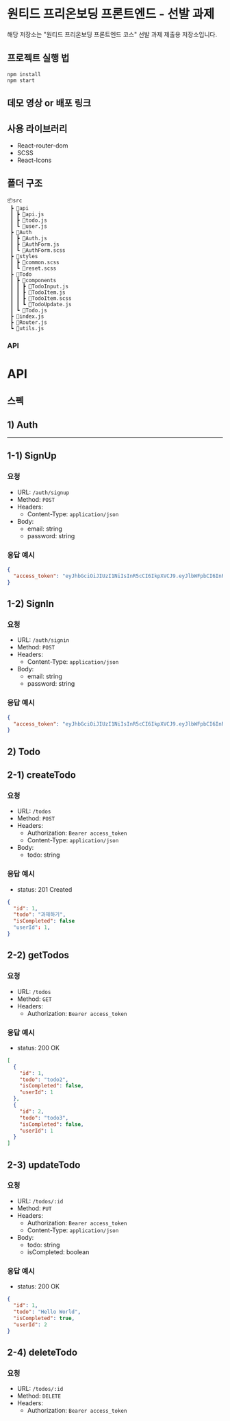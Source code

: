 # 원티드 프리온보딩 프론트엔드 - 선발 과제

해당 저장소는 "원티드 프리온보딩 프론트엔드 코스" 선발 과제 제출용 저장소입니다.

## 프로젝트 실행 법

```
npm install
npm start
```

## 데모 영상 or 배포 링크

## 사용 라이브러리

- React-router-dom
- SCSS
- React-Icons

## 폴더 구조

```
📦src
 ┣ 📂api
 ┃ ┣ 📜api.js
 ┃ ┣ 📜todo.js
 ┃ ┗ 📜user.js
 ┣ 📂Auth
 ┃ ┣ 📜Auth.js
 ┃ ┣ 📜AuthForm.js
 ┃ ┗ 📜AuthForm.scss
 ┣ 📂styles
 ┃ ┣ 📜common.scss
 ┃ ┗ 📜reset.scss
 ┣ 📂Todo
 ┃ ┣ 📂components
 ┃ ┃ ┣ 📜TodoInput.js
 ┃ ┃ ┣ 📜TodoItem.js
 ┃ ┃ ┣ 📜TodoItem.scss
 ┃ ┃ ┗ 📜TodoUpdate.js
 ┃ ┗ 📜Todo.js
 ┣ 📜index.js
 ┣ 📜Router.js
 ┗ 📜utils.js
```

### API

# API

## 스펙

## 1) Auth

---

## 1-1) SignUp

### 요청

- URL: `/auth/signup`
- Method: `POST`
- Headers:
  - Content-Type: `application/json`
- Body:
  - email: string
  - password: string

### 응답 예시

```json
{
  "access_token": "eyJhbGciOiJIUzI1NiIsInR5cCI6IkpXVCJ9.eyJlbWFpbCI6InRlc3RAZ21haWwuY29tIiwic3ViIjo0LCJpYXQiOjE2NTk5MDQyMTUsImV4cCI6MTY2MDUwOTAxNX0.DyUCCsIGxIl8i_sGFCa3uQcyEDb9dChjbl40h3JWJNc"
}
```

## 1-2) SignIn

### 요청

- URL: `/auth/signin`
- Method: `POST`
- Headers:
  - Content-Type: `application/json`
- Body:
  - email: string
  - password: string

### 응답 예시

```json
{
  "access_token": "eyJhbGciOiJIUzI1NiIsInR5cCI6IkpXVCJ9.eyJlbWFpbCI6InRlc3RAZ21haWwuY29tIiwic3ViIjo0LCJpYXQiOjE2NTk5MDQyMTUsImV4cCI6MTY2MDUwOTAxNX0.DyUCCsIGxIl8i_sGFCa3uQcyEDb9dChjbl40h3JWJNc"
}
```

## 2) Todo

## 2-1) createTodo

### 요청

- URL: `/todos`
- Method: `POST`
- Headers:
  - Authorization: `Bearer access_token`
  - Content-Type: `application/json`
- Body:
  - todo: string

### 응답 예시

- status: 201 Created

```json
{
  "id": 1,
  "todo": "과제하기",
  "isCompleted": false
  "userId": 1,
}
```

## 2-2) getTodos

### 요청

- URL: `/todos`
- Method: `GET`
- Headers:
  - Authorization: `Bearer access_token`

### 응답 예시

- status: 200 OK

```json
[
  {
    "id": 1,
    "todo": "todo2",
    "isCompleted": false,
    "userId": 1
  },
  {
    "id": 2,
    "todo": "todo3",
    "isCompleted": false,
    "userId": 1
  }
]
```

## 2-3) updateTodo

### 요청

- URL: `/todos/:id`
- Method: `PUT`
- Headers:
  - Authorization: `Bearer access_token`
  - Content-Type: `application/json`
- Body:
  - todo: string
  - isCompleted: boolean

### 응답 예시

- status: 200 OK

```json
{
  "id": 1,
  "todo": "Hello World",
  "isCompleted": true,
  "userId": 2
}
```

## 2-4) deleteTodo

### 요청

- URL: `/todos/:id`
- Method: `DELETE`
- Headers:
  - Authorization: `Bearer access_token`
